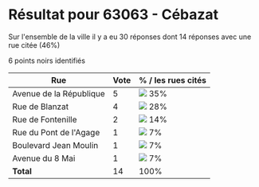 # Résultat pour 63063 - Cébazat

Sur l'ensemble de la ville il y a eu 30 réponses dont 14 réponses avec une rue citée (46%)

6 points noirs identifiés

| Rue | Vote | % / les rues cités|
|-----|------|-------------------|
| Avenue de la République | 5 | <img src="../../img/bar_35.gif" />&nbsp;35%|
| Rue de Blanzat | 4 | <img src="../../img/bar_28.gif" />&nbsp;28%|
| Rue de Fontenille | 2 | <img src="../../img/bar_14.gif" />&nbsp;14%|
| Rue du Pont de l'Agage | 1 | <img src="../../img/bar_7.gif" />&nbsp;7%|
| Boulevard Jean Moulin | 1 | <img src="../../img/bar_7.gif" />&nbsp;7%|
| Avenue du 8 Mai | 1 | <img src="../../img/bar_7.gif" />&nbsp;7%|
| **Total** | 14 | 100%|
